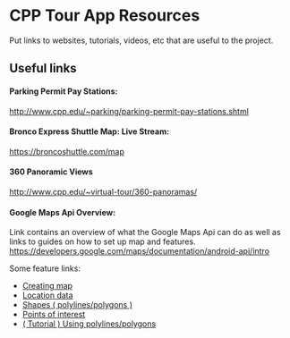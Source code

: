 # CPP Tour App Resources
Put links to websites, tutorials, videos, etc that are useful to the project.

## Useful links
#### Parking Permit Pay Stations:
http://www.cpp.edu/~parking/parking-permit-pay-stations.shtml

#### Bronco Express Shuttle Map: Live Stream:
https://broncoshuttle.com/map

#### 360 Panoramic Views
http://www.cpp.edu/~virtual-tour/360-panoramas/

#### Google Maps Api Overview:
Link contains an overview of what the Google Maps Api can do as well as links to guides on how to set up map and features.
https://developers.google.com/maps/documentation/android-api/intro

Some feature links:
- [Creating map]( https://developers.google.com/maps/documentation/android-api/map)
- [Location data]( https://developers.google.com/maps/documentation/android-api/location )
- [Shapes ( polylines/polygons )]( https://developers.google.com/maps/documentation/android-api/shapes )
- [Points of interest]( https://developers.google.com/maps/documentation/android-api/poi )	
- [( Tutorial ) Using polylines/polygons]( https://developers.google.com/maps/documentation/android-api/polygon-tutorial )
